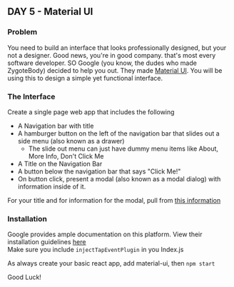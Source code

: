 ## DAY 5 - Material UI

### Problem
You need to build an interface that looks professionally designed, but your not a designer. Good news, you're in good company. that's most every software developer. SO Google (you know, the dudes who made ZygoteBody) decided to help you out. They made [Material UI](http://www.material-ui.com/#/). You will be using this to design a simple yet functional interface.

### The Interface

Create a single page web app that includes the following  

* A Navigation bar with title  
 * A hamburger button on the left of the navigation bar that slides out a side menu (also known as a drawer)  
   * The slide out menu can just have dummy menu items like About, More Info, Don't Click Me
 * A Title on the Navigation Bar  
* A button below the navigation bar that says "Click Me!"  
* On button click, present a modal (also known as a modal dialog) with information inside of it.  


For your title and for information for the modal, pull from [this information](https://en.wikipedia.org/wiki/Zach_Galifianakis)

### Installation

Google provides ample documentation on this platform. View their installation guidelines [here](http://www.material-ui.com/#/get-started/installation)  
Make sure you include `injectTapEventPlugin` in you Index.js  

As always create your basic react app, add material-ui, then `npm start`

Good Luck!
